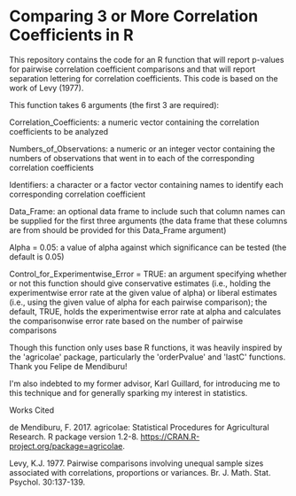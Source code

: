 
# Comparing 3 or More Correlation Coefficients in R

This repository contains the code for an R function that will report p-values for pairwise correlation coefficient comparisons and that will report separation lettering for correlation coefficients. This code is based on the work of Levy (1977).

This function takes 6 arguments (the first 3 are required):

Correlation_Coefficients: a numeric vector containing the correlation coefficients to be analyzed

Numbers_of_Observations: a numeric or an integer vector containing the numbers of observations that went in to each of the corresponding correlation coefficients

Identifiers: a character or a factor vector containing names to identify each corresponding correlation coefficient

Data_Frame: an optional data frame to include such that column names can be supplied for the first three arguments (the data frame that these columns are from should be provided for this Data_Frame argument)

Alpha = 0.05: a value of alpha against which significance can be tested (the default is 0.05)

Control_for_Experimentwise_Error = TRUE: an argument specifying whether or not this function should give conservative estimates (i.e., holding the experimentwise error rate at the given value of alpha) or liberal estimates (i.e., using the given value of alpha for each pairwise comparison); the default, TRUE, holds the experimentwise error rate at alpha and calculates the comparisonwise error rate based on the number of pairwise comparisons

Though this function only uses base R functions, it was heavily inspired by the 'agricolae' package, particularly the 'orderPvalue' and 'lastC' functions. Thank you Felipe de Mendiburu!

I'm also indebted to my former advisor, Karl Guillard, for introducing me to this technique and for generally sparking my interest in statistics.

Works Cited

de Mendiburu, F. 2017. agricolae: Statistical Procedures for Agricultural Research. R package version 1.2-8. <https://CRAN.R-project.org/package=agricolae>.

Levy, K.J. 1977. Pairwise comparisons involving unequal sample sizes associated with correlations, proportions or variances. Br. J. Math. Stat. Psychol. 30:137-139.
